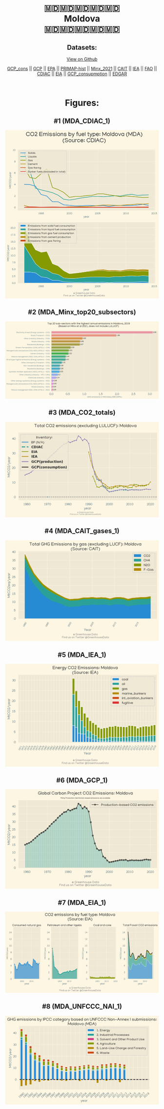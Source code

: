
<center>
<h1 align="center">
🇲🇩🇲🇩🇲🇩🇲🇩🇲🇩
<br>
Moldova
<br>
🇲🇩🇲🇩🇲🇩🇲🇩🇲🇩
</h1>
<h2>Datasets:</h2>
<p><a href="https://github.com/dquintani/Greenhouse-Data/tree/master/country_data/MDA_Moldova/data">View on Github</a>
<br></p><p><a href="data/MDA_GCP_cons.csv">GCP_cons</a> || <a href="data/MDA_GCP.csv">GCP</a> || <a href="data/MDA_EPA.csv">EPA</a> || <a href="data/MDA_PRIMAP-hist.csv">PRIMAP-hist</a> || <a href="data/MDA_Minx_2021.csv">Minx_2021</a> || <a href="data/MDA_CAIT.csv">CAIT</a> || <a href="data/MDA_IEA.csv">IEA</a> || <a href="data/MDA_FAO.csv">FAO</a> || <a href="data/MDA_CDIAC.csv">CDIAC</a> || <a href="data/MDA_EIA.csv">EIA</a> || <a href="data/MDA_GCP_consupmption.csv">GCP_consupmption</a> || <a href="data/MDA_EDGAR.csv">EDGAR</a></p><p><br></p>
<h1>Figures:</h1><h2>#1 (MDA_CDIAC_1)</h2>
<p><img alt="" src="figures/MDA_CDIAC_1.png" /></p><h2>#2 (MDA_Minx_top20_subsectors)</h2>
<p><img alt="" src="figures/MDA_Minx_top20_subsectors.png" /></p><h2>#3 (MDA_CO2_totals)</h2>
<p><img alt="" src="figures/MDA_CO2_totals.png" /></p><h2>#4 (MDA_CAIT_gases_1)</h2>
<p><img alt="" src="figures/MDA_CAIT_gases_1.png" /></p><h2>#5 (MDA_IEA_1)</h2>
<p><img alt="" src="figures/MDA_IEA_1.png" /></p><h2>#6 (MDA_GCP_1)</h2>
<p><img alt="" src="figures/MDA_GCP_1.png" /></p><h2>#7 (MDA_EIA_1)</h2>
<p><img alt="" src="figures/MDA_EIA_1.png" /></p><h2>#8 (MDA_UNFCCC_NAI_1)</h2>
<p><img alt="" src="figures/MDA_UNFCCC_NAI_1.png" /></p>